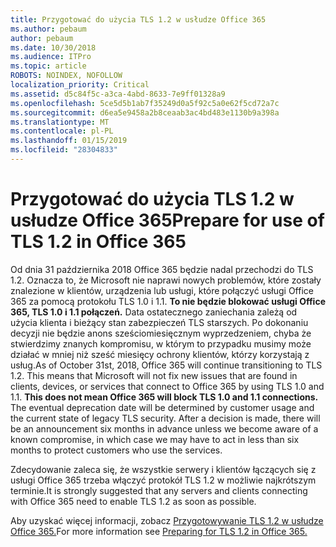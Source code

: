 ```yaml
---
title: Przygotować do użycia TLS 1.2 w usłudze Office 365
ms.author: pebaum
author: pebaum
ms.date: 10/30/2018
ms.audience: ITPro
ms.topic: article
ROBOTS: NOINDEX, NOFOLLOW
localization_priority: Critical
ms.assetid: d5c84f5c-a3ca-4abd-8633-7e9ff01328a9
ms.openlocfilehash: 5ce5d5b1ab7f35249d0a5f92c5a0e62f5cd72a7c
ms.sourcegitcommit: d6ea5e9458a2b8ceaab3ac4bd483e1130b9a398a
ms.translationtype: MT
ms.contentlocale: pl-PL
ms.lasthandoff: 01/15/2019
ms.locfileid: "28304833"
---
```

# <a name="prepare-for-use-of-tls-12-in-office-365"></a><span data-ttu-id="0d55f-102">Przygotować do użycia TLS 1.2 w usłudze Office 365</span><span class="sxs-lookup"><span data-stu-id="0d55f-102">Prepare for use of TLS 1.2 in Office 365</span></span>

<span data-ttu-id="0d55f-p101">Od dnia 31 października 2018 Office 365 będzie nadal przechodzi do TLS 1.2. Oznacza to, że Microsoft nie naprawi nowych problemów, które zostały znalezione w klientów, urządzenia lub usługi, które połączyć usługi Office 365 za pomocą protokołu TLS 1.0 i 1.1. **To nie będzie blokować usługi Office 365, TLS 1.0 i 1.1 połączeń.** Data ostatecznego zaniechania zależą od użycia klienta i bieżący stan zabezpieczeń TLS starszych. Po dokonaniu decyzji nie będzie anons sześciomiesięcznym wyprzedzeniem, chyba że stwierdzimy znanych kompromisu, w którym to przypadku musimy może działać w mniej niż sześć miesięcy ochrony klientów, którzy korzystają z usług.</span><span class="sxs-lookup"><span data-stu-id="0d55f-p101">As of October 31st, 2018, Office 365 will continue transitioning to TLS 1.2. This means that Microsoft will not fix new issues that are found in clients, devices, or services that connect to Office 365 by using TLS 1.0 and 1.1. **This does not mean Office 365 will block TLS 1.0 and 1.1 connections.** The eventual deprecation date will be determined by customer usage and the current state of legacy TLS security. After a decision is made, there will be an announcement six months in advance unless we become aware of a known compromise, in which case we may have to act in less than six months to protect customers who use the services.</span></span> 
  
<span data-ttu-id="0d55f-108">Zdecydowanie zaleca się, że wszystkie serwery i klientów łączących się z usługi Office 365 trzeba włączyć protokół TLS 1.2 w możliwie najkrótszym terminie.</span><span class="sxs-lookup"><span data-stu-id="0d55f-108">It is strongly suggested that any servers and clients connecting with Office 365 need to enable TLS 1.2 as soon as possible.</span></span>
  
<span data-ttu-id="0d55f-109">Aby uzyskać więcej informacji, zobacz [Przygotowywanie TLS 1.2 w usłudze Office 365.](https://support.microsoft.com/help/4057306/preparing-for-tls-1-2-in-office-365)</span><span class="sxs-lookup"><span data-stu-id="0d55f-109">For more information see [Preparing for TLS 1.2 in Office 365.](https://support.microsoft.com/help/4057306/preparing-for-tls-1-2-in-office-365)</span></span>
  

